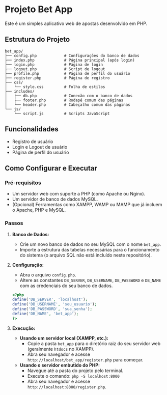 # Projeto Bet App

Este é um simples aplicativo web de apostas desenvolvido em PHP.

## Estrutura do Projeto

```
bet_app/
├── config.php            # Configurações do banco de dados
├── index.php             # Página principal (após login)
├── login.php             # Página de login
├── logout.php            # Script de logout
├── profile.php           # Página de perfil do usuário
├── register.php          # Página de registro
├── css/
│   └── style.css         # Folha de estilos
├── includes/
│   ├── db.php            # Conexão com o banco de dados
│   ├── footer.php        # Rodapé comum das páginas
│   └── header.php        # Cabeçalho comum das páginas
└── js/
    └── script.js         # Scripts JavaScript
```

## Funcionalidades

*   Registro de usuário
*   Login e Logout de usuário
*   Página de perfil do usuário

## Como Configurar e Executar

### Pré-requisitos

*   Um servidor web com suporte a PHP (como Apache ou Nginx).
*   Um servidor de banco de dados MySQL.
*   (Opcional) Ferramentas como XAMPP, WAMP ou MAMP que já incluem o Apache, PHP e MySQL.

### Passos

1.  **Banco de Dados:**
    *   Crie um novo banco de dados no seu MySQL com o nome `bet_app`.
    *   Importe a estrutura das tabelas necessárias para o funcionamento do sistema (o arquivo SQL não está incluído neste repositório).

2.  **Configuração:**
    *   Abra o arquivo `config.php`.
    *   Altere as constantes `DB_SERVER`, `DB_USERNAME`, `DB_PASSWORD` e `DB_NAME` com as credenciais do seu banco de dados.

    ```php
    <?php
    define('DB_SERVER', 'localhost');
    define('DB_USERNAME', 'seu_usuario');
    define('DB_PASSWORD', 'sua_senha');
    define('DB_NAME', 'bet_app');
    ?>
    ```

3.  **Execução:**
    *   **Usando um servidor local (XAMPP, etc.):**
        *   Copie a pasta `bet_app` para o diretório raiz do seu servidor web (geralmente `htdocs` no XAMPP).
        *   Abra seu navegador e acesse `http://localhost/bet_app/register.php` para começar.
    *   **Usando o servidor embutido do PHP:**
        *   Navegue até a pasta do projeto pelo terminal.
        *   Execute o comando: `php -S localhost:8000`
        *   Abra seu navegador e acesse `http://localhost:8000/register.php`.


